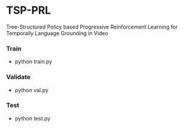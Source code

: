 # TSP-PRL
Tree-Structured Policy based Progressive Reinforcement Learning for Temporally Language Grounding in Video





### Train ###
- python train.py

### Validate ###
- python val.py

### Test ###
- python test.py
